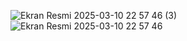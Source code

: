 ![Ekran Resmi 2025-03-10 22 57 46 (3)](https://github.com/user-attachments/assets/8f0817b1-aa1b-4688-94ee-0ee2a48bf2d4)
![Ekran Resmi 2025-03-10 22 57 46](https://github.com/user-attachments/assets/195b1543-ded8-4526-a3ad-1bf74df42f41)
